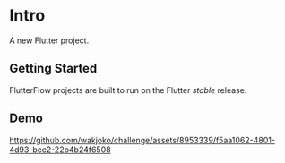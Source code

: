 # Intro
A new Flutter project.

## Getting Started
FlutterFlow projects are built to run on the Flutter _stable_ release.

## Demo
https://github.com/wakjoko/challenge/assets/8953339/f5aa1062-4801-4d93-bce2-22b4b24f6508

